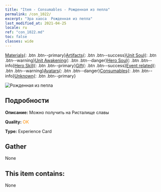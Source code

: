 ```yaml
---
title: "Item - Consumables - Рожденная из пепла"
permalink: /con_1022/
excerpt: "Эра хаоса  Рожденная из пепла"
last_modified_at: 2021-04-25
locale: ru
ref: "con_1022.md"
toc: false
classes: wide
---
```

 [Materials](/ItemsRU/){: .btn .btn--primary}[Artifacts](/ItemsRU/Artifacts/){: .btn .btn--success}[Unit Soul](/ItemsRU/UnitSoul/){: .btn .btn--warning}[Unit Awakening](/ItemsRU/UnitAwakening/){: .btn .btn--danger}[Hero Soul](/ItemsRU/HeroSoul/){: .btn .btn--info}[Hero Skill](/ItemsRU/HeroSkill/){: .btn .btn--primary}[Gift](/ItemsRU/Gift/){: .btn .btn--success}[Event related](/ItemsRU/Events/){: .btn .btn--warning}[Avatars](/ItemsRU/Avatars/){: .btn .btn--danger}[Consumables](/ItemsRU/Consumables/){: .btn .btn--info}[Unknown](/ItemsRU/Unknown/){: .btn .btn--primary}

 ![Рожденная из пепла](/images/a/avatarFrame_76.png)

## Подробности
 **Описание:** Можно получить на Ристалище славы

 **Quality:** <span style="color: #FF8C00">OK</span>

 **Type:** Experience Card

## Gather

  None

## This item contains:

  None

